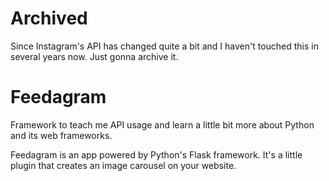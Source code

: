 # Archived
Since Instagram's API has changed quite a bit and I haven't touched this in several years now. Just gonna archive it. 

# Feedagram
Framework to teach me API usage and learn a little bit more about Python and its web frameworks. 

Feedagram is an app powered by Python's Flask framework. It's a little plugin that creates an image carousel on your website. 
